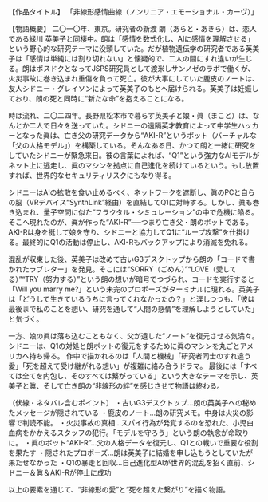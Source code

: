 【作品タイトル】
「非線形感情曲線（ノンリニア・エモーショナル・カーヴ）」

【物語概要】
二〇一〇年、東京。研究者の新渡 朗（あらと・あきら）は、恋人である緑川 英美子と同棲中。朗は「感情を数式化し、AIに感情を理解させる」という野心的な研究テーマに没頭していた。だが植物遺伝学の研究者である英美子は「感情は単純には割り切れない」と懐疑的で、二人の間にすれ違いが生じる。朗はポスドクとなってJSPS研究員として渡米しサンノゼのラボで働くが、火災事故に巻き込まれ重傷を負って死亡。彼が大事にしていた鹿皮のノートは、友人シドニー・グレイソンによって英美子のもとへ届けられる。英美子は妊娠しており、朗の死と同時に“新たな命”を抱えることになる。

時は流れ、二〇二四年。長野県松本市で暮らす英美子と娘・眞（まこと）は、なんとか二人で日々を送っていた。シドニーの遠隔英才教育によって中学生ハッカーとなった眞は、亡き父の研究データから“AKI-R”というボット（バーチャルな「父の人格モデル」）を構築している。そんなある日、かつて朗と一緒に研究をしていたシドニーが緊急来日。彼の言葉によれば、“Q1”という強力なAIモデルがネット上に逃走し、眞のマシンを拠点に自己進化を続けているという。もし放置すれば、世界的なセキュリティリスクにもなり得る。

シドニーはAIの拡散を食い止めるべく、ネットワークを遮断し、眞のPCと自らの脳（VRデバイス“SynthLink”経由）を直結してQ1に対峙する。しかし、眞も巻き込まれ、量子空間に似た“フラクタル・シミュレーション”の中で危機に陥る。そこへ現れたのが、眞が作った“AKI-R”──つまり亡き父・朗のボットである。AKI-Rは身を挺して娘を守り、シドニーと協力してQ1に“ループ攻撃”を仕掛ける。最終的にQ1の活動は停止し、AKI-Rもバックアップにより消滅を免れる。

混乱が収束した後、英美子は改めて古いG3デスクトップから朗の「コードで書かれたラブレター」を発見。そこには“SORRY（ごめん）”“LOVE（愛してる）”“TRY（努力する）”という朗の想いが暗号でつづられ、コードを実行すると「Will you marry me?」という未完のプロポーズがターミナルに現れる。英美子は「どうして生きているうちに言ってくれなかったの？」と涙しつつも、「彼は最後まで私のことを想い、研究を通して“人間の感情”を理解しようとしていた」と気づく。

一方、娘の眞は落ち込むこともなく、父が遺した“ノート”を復元させる気満々。シドニーは、Q1の対処と朗ボットの復元をするために眞のマシンを丸ごとアメリカへ持ち帰る。
作中で描かれるのは「人間と機械」「研究者同士のすれ違う愛」「死を超えて受け継がれる想い」が複雑に絡み合うドラマ。
最後には「すべては全てを内包し、そのすべては繋がっている」という大きなテーマを示し、英美子と眞、そして亡き朗の“非線形の絆”を感じさせて物語は終わる。

（伏線・ネタバレ含むポイント）
・古いG3デスクトップ…朗の英美子への秘めたメッセージが隠されている
・鹿皮のノート…朗の研究メモ。中身は火災の影響で判読不能。
・火災事故の真相…スパイ行為が発覚するのを恐れた、小児白血病をかかえるスタッフの犯行。「モデルを守ろう」という朗の執念が命取りに。
・眞のボット“AKI-R”…父の人格データを復元し、Q1との戦いで重要な役割を果たす
・隠されたプロポーズ…朗は英美子に結婚を申し込もうとしていたが果たせなかった
・Q1の暴走と回収…自己進化型AIが世界的混乱を招く直前、シドニー＆眞＆AKI-Rが停止に成功

以上の要素を通じて、“非線形の愛”と“死を超えた繋がり”を描く物語。